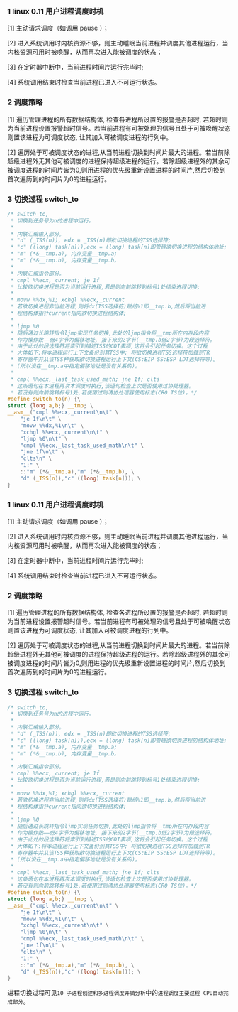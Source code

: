 ### 1 linux 0.11 用户进程调度时机
[1] 主动请求调度（如调用 pause ）；

[2] 进入系统调用时内核资源不够，则主动睡眠当前进程并调度其他进程运行，当内核资源可用时被唤醒，从而再次进入能被调度的状态；

[3] 在定时器中断中，当前进程时间片运行完毕时;

[4] 系统调用结束时检查当前进程已进入不可运行状态。

### 2 调度策略
[1] 遍历管理进程的所有数据结构体, 检查各进程所设置的报警是否超时, 若超时则为当前进程设置报警超时信号。若当前进程有可被处理的信号且处于可被唤醒状态则置该进程为可调度状态, 让其加入可被调度进程的行列中。

[2] 遍历处于可被调度状态的进程,从当前进程切换到时间片最大的进程。若当前除超级进程外无其他可被调度的进程保持超级进程的运行。若除超级进程外的其余可被调度进程的时间片皆为0,则用进程的优先级重新设置进程的时间片,然后切换到首次遍历到的时间片为0的进程运行。

### 3 切换过程 switch_to
```C
/* switch_to,
 * 切换到任务号为n的进程中运行。
 *
 * 内联汇编输入部分。
 * "d" (_TSS(n)), edx = _TSS(n)即欲切换进程的TSS选择符;
 * "c" ((long) task[n])),ecx = (long) task[n]即管理欲切换进程的结构体地址;
 * "m" (*&__tmp.a), 内存变量__tmp.a;
 * "m" (*&__tmp.b), 内存变量__tmp.b。
 *
 * 内联汇编指令部分。
 * cmpl %%ecx,_current; je 1f
 * 比较欲切换进程是否为当前运行进程,若是则向前跳转到标号1处结束进程切换;
 * 
 * movw %%dx,%1; xchgl %%ecx,_current
 * 若欲切换进程非当前进程,则将dx(TSS选择符)赋给%1即__tmp.b,然后将当前进
 * 程结构体指针current指向欲切换进程结构体;
 *
 * ljmp %0
 * 随后通过长跳转指令ljmp实现任务切换,此处的ljmp指令将__tmp所在内存段内容
 * 作为操作数——低4字节为偏移地址, 接下来的2字节(__tmp.b低2字节)为段选择符。
 * 由于此处的段选择符将索引到描述TSS的GDT表项,这将会引起任务切换。这个过程
 * 大体如下:将本进程运行上下文备份到其TSS中; 将欲切换进程TSS选择符加载到TR
 * 寄存器中并从该TSS种获取欲切换进程运行上下文(CS:EIP SS:ESP LDT选择符等)。
 * (所以没在__tmp.a中指定偏移地址是没有关系的)。
 *
 * cmpl %%ecx,_last_task_used_math; jne 1f; clts
 * 这条语句在本进程再次本调度时执行,该语句检查上次是否使用过协处理器。
 * 若没有则向前跳转标号1处,若使用过则清协处理器使用标志(CR0 TS位)。*/
#define switch_to(n) {\
struct {long a,b;} __tmp; \
__asm__("cmpl %%ecx,_current\n\t" \
    "je 1f\n\t" \
    "movw %%dx,%1\n\t" \
    "xchgl %%ecx,_current\n\t" \
    "ljmp %0\n\t" \
    "cmpl %%ecx,_last_task_used_math\n\t" \
    "jne 1f\n\t" \
    "clts\n" \
    "1:" \
    ::"m" (*&__tmp.a),"m" (*&__tmp.b), \
    "d" (_TSS(n)),"c" ((long) task[n])); \
}
```
### 1 linux 0.11 用户进程调度时机
[1] 主动请求调度（如调用 pause ）；

[2] 进入系统调用时内核资源不够，则主动睡眠当前进程并调度其他进程运行，当内核资源可用时被唤醒，从而再次进入能被调度的状态；

[3] 在定时器中断中，当前进程时间片运行完毕时;

[4] 系统调用结束时检查当前进程已进入不可运行状态。

### 2 调度策略
[1] 遍历管理进程的所有数据结构体, 检查各进程所设置的报警是否超时, 若超时则为当前进程设置报警超时信号。若当前进程有可被处理的信号且处于可被唤醒状态则置该进程为可调度状态, 让其加入可被调度进程的行列中。

[2] 遍历处于可被调度状态的进程,从当前进程切换到时间片最大的进程。若当前除超级进程外无其他可被调度的进程保持超级进程的运行。若除超级进程外的其余可被调度进程的时间片皆为0,则用进程的优先级重新设置进程的时间片,然后切换到首次遍历到的时间片为0的进程运行。

### 3 切换过程 switch_to
```C
/* switch_to,
 * 切换到任务号为n的进程中运行。
 *
 * 内联汇编输入部分。
 * "d" (_TSS(n)), edx = _TSS(n)即欲切换进程的TSS选择符;
 * "c" ((long) task[n])),ecx = (long) task[n]即管理欲切换进程的结构体地址;
 * "m" (*&__tmp.a), 内存变量__tmp.a;
 * "m" (*&__tmp.b), 内存变量__tmp.b。
 *
 * 内联汇编指令部分。
 * cmpl %%ecx,_current; je 1f
 * 比较欲切换进程是否为当前运行进程,若是则向前跳转到标号1处结束进程切换;
 * 
 * movw %%dx,%1; xchgl %%ecx,_current
 * 若欲切换进程非当前进程,则将dx(TSS选择符)赋给%1即__tmp.b,然后将当前进
 * 程结构体指针current指向欲切换进程结构体;
 *
 * ljmp %0
 * 随后通过长跳转指令ljmp实现任务切换,此处的ljmp指令将__tmp所在内存段内容
 * 作为操作数——低4字节为偏移地址, 接下来的2字节(__tmp.b低2字节)为段选择符。
 * 由于此处的段选择符将索引到描述TSS的GDT表项,这将会引起任务切换。这个过程
 * 大体如下:将本进程运行上下文备份到其TSS中; 将欲切换进程TSS选择符加载到TR
 * 寄存器中并从该TSS种获取欲切换进程运行上下文(CS:EIP SS:ESP LDT选择符等)。
 * (所以没在__tmp.a中指定偏移地址是没有关系的)。
 *
 * cmpl %%ecx,_last_task_used_math; jne 1f; clts
 * 这条语句在本进程再次本调度时执行,该语句检查上次是否使用过协处理器。
 * 若没有则向前跳转标号1处,若使用过则清协处理器使用标志(CR0 TS位)。*/
#define switch_to(n) {\
struct {long a,b;} __tmp; \
__asm__("cmpl %%ecx,_current\n\t" \
    "je 1f\n\t" \
    "movw %%dx,%1\n\t" \
    "xchgl %%ecx,_current\n\t" \
    "ljmp %0\n\t" \
    "cmpl %%ecx,_last_task_used_math\n\t" \
    "jne 1f\n\t" \
    "clts\n" \
    "1:" \
    ::"m" (*&__tmp.a),"m" (*&__tmp.b), \
    "d" (_TSS(n)),"c" ((long) task[n])); \
}
```
进程切换过程可见`10 子进程创建和多进程调度开销分析`中的`进程调度主要过程 CPU自动完成部分`。
